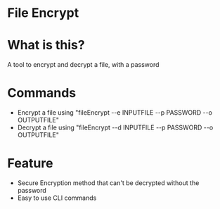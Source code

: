 # File Encrypt
# What is this?
A tool to encrypt and decrypt a file, with a password

# Commands
- Encrypt a file using "fileEncrypt --e INPUTFILE --p PASSWORD --o OUTPUTFILE"
- Decrypt a file using "fileEncrypt --d INPUTFILE --p PASSWORD --o OUTPUTFILE"

# Feature
- Secure Encryption method that can't be decrypted without the password
- Easy to use CLI commands

